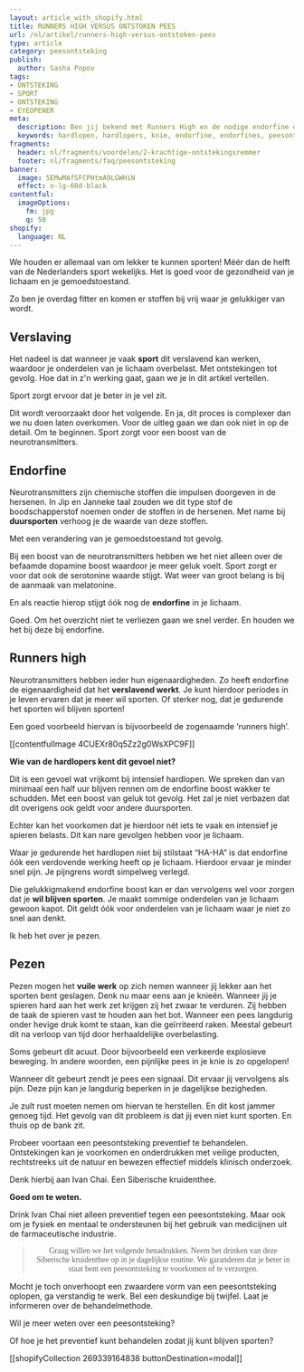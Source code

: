 ```yaml
---
layout: article_with_shopify.html
title: RUNNERS HIGH VERSUS ONTSTOKEN PEES
url: /nl/artikel/runners-high-versus-ontstoken-pees
type: article
category: peesontsteking
publish:
  author: Sasha Popov
tags:
- ONTSTEKING
- SPORT
- ONTSTEKING
- EYEOPENER
meta:
  description: Ben jij bekend met Runners High en de nodige endorfine die daar bij vrij komt? Je pezen mogen het vuile werk op zich nemen. Een onstoken pees in je knie is zo opgelopen. Benieuwd naar onze inzichten?
  keywords: hardlopen, hardlopers, knie, endorfine, endorfines, peesontsteking, duursport, duursporten, pees, pezen, sasha
fragments:
  header: nl/fragments/voordelen/2-krachtige-ontstekingsremmer
  footer: nl/fragments/faq/peesontsteking
banner:
  image: 5EMwMAfSFCPHtmA9LGWHiN
  effect: o-lg-60d-black
contentful:
  imageOptions:
    fm: jpg
    q: 50
shopify:
  language: NL
---
```

We houden er allemaal van om lekker te kunnen sporten! Méér dan de helft van de Nederlanders sport wekelijks. Het is goed voor de gezondheid van je lichaam en je gemoedstoestand.

Zo ben je overdag fitter en komen er stoffen bij vrij waar je gelukkiger van wordt.

## Verslaving

Het nadeel is dat wanneer je vaak **sport** dit verslavend kan werken, waardoor je onderdelen van je lichaam overbelast. Met ontstekingen tot gevolg. Hoe dat in z'n werking gaat, gaan we je in dit artikel vertellen.

Sport zorgt ervoor dat je beter in je vel zit.

Dit wordt veroorzaakt door het volgende. En ja, dit proces is complexer dan we nu doen laten overkomen. Voor de uitleg gaan we dan ook niet in op de detail. Om te beginnen. Sport zorgt voor een boost van de neurotransmitters.

## Endorfine

Neurotransmitters zijn chemische stoffen die impulsen doorgeven in de hersenen. In Jip en Janneke taal zouden we dit type stof de boodschapperstof noemen onder de stoffen in de hersenen. Met name bij **duursporten** verhoog je de waarde van deze stoffen.

Met een verandering van je gemoedstoestand tot gevolg.

Bij een boost van de neurotransmitters hebben we het niet alleen over de befaamde dopamine boost waardoor je meer geluk voelt. Sport zorgt er voor dat ook de serotonine waarde stijgt. Wat weer van groot belang is bij de aanmaak van melatonine.

En als reactie hierop stijgt óók nog de **endorfine** in je lichaam.

Goed. Om het overzicht niet te verliezen gaan we snel verder. En houden we het bij deze bij endorfine.

## Runners high

Neurotransmitters hebben ieder hun eigenaardigheden. Zo heeft endorfine de eigenaardigheid dat het **verslavend werkt**. Je kunt hierdoor periodes in je leven ervaren dat je meer wil sporten. Of sterker nog, dat je gedurende het sporten wil blijven sporten!

Een goed voorbeeld hiervan is bijvoorbeeld de zogenaamde ‘runners high’.

[[contentfulImage 4CUEXr80q5Zz2g0WsXPC9F]]

**Wie van de hardlopers kent dit gevoel niet?**

Dit is een gevoel wat vrijkomt bij intensief hardlopen. We spreken dan van minimaal een half uur blijven rennen om de endorfine boost wakker te schudden. Met een boost van geluk tot gevolg. Het zal je niet verbazen dat dit overigens ook geldt voor andere duursporten.

Echter kan het voorkomen dat je hierdoor nét iets te vaak en intensief je spieren belasts. Dit kan nare gevolgen hebben voor je lichaam.

Waar je gedurende het hardlopen niet bij stilstaat “HA-HA” is dat endorfine óók een verdovende werking heeft op je lichaam. Hierdoor ervaar je minder snel pijn. Je pijngrens wordt simpelweg verlegd.

Die gelukkigmakend endorfine boost kan er dan vervolgens wel voor zorgen dat je **wil blijven sporten**. Je maakt sommige onderdelen van je lichaam gewoon kapot. Dit geldt óók voor onderdelen van je lichaam waar je niet zo snel aan denkt.

Ik heb het over je pezen.

## Pezen

Pezen mogen het **vuile werk** op zich nemen wanneer jij lekker aan het sporten bent geslagen. Denk nu maar eens aan je knieën. Wanneer jij je spieren hard aan het werk zet krijgen zij het zwaar te verduren. Zij hebben de taak de spieren vast te houden aan het bot. Wanneer een pees langdurig onder hevige druk komt te staan, kan die geïrriteerd raken. Meestal gebeurt dit na verloop van tijd door herhaaldelijke overbelasting.

Soms gebeurt dit acuut. Door bijvoorbeeld een verkeerde explosieve beweging. In andere woorden, een pijnlijke pees in je knie is zo opgelopen!

Wanneer dit gebeurt zendt je pees een signaal. Dit ervaar jij vervolgens als pijn. Deze pijn kan je langdurig beperken in je dagelijkse bezigheden.

Je zult rust moeten nemen om hiervan te herstellen. En dit kost jammer genoeg tijd. Het gevolg van dit probleem is dat jij even niet kunt sporten. En thuis op de bank zit.

Probeer voortaan een peesontsteking preventief te behandelen. Ontstekingen kan je voorkomen en onderdrukken met veilige producten, rechtstreeks uit de natuur en bewezen effectief middels klinisch onderzoek.

Denk hierbij aan Ivan Chai. Een Siberische kruidenthee.

**Goed om te weten.**

Drink Ivan Chai niet alleen preventief tegen een peesontsteking. Maar ook om je fysiek en mentaal te ondersteunen bij het gebruik van medicijnen uit de farmaceutische industrie.

><p style="text-align: center; font-family:papyrus">Graag willen we het volgende benadrukken. Neem het drinken van deze Siberische kruidenthee op in je dagelijkse routine. We garanderen dat je beter in staat bent een peesontsteking te voorkomen of te verzorgen.</p>

Mocht je toch onverhoopt een zwaardere vorm van een peesontsteking oplopen, ga verstandig te werk. Bel een deskundige bij twijfel. Laat je informeren over de behandelmethode.

Wil je meer weten over een peesontsteking?

Of hoe je het preventief kunt behandelen zodat jij kunt blijven sporten?

[[shopifyCollection 269339164838 buttonDestination=modal]]
